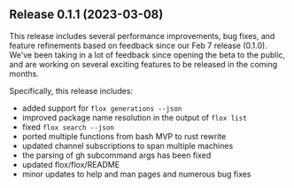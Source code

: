 ## Release 0.1.1 (2023-03-08)

This release includes several performance improvements, bug fixes, and feature refinements based on feedback since our Feb 7 release (0.1.0). We've been taking in a lot of feedback since opening the beta to the public, and are working on several exciting features to be released in the coming months.

Specifically, this release includes:
- added support for `flox generations --json`
- improved package name resolution in the output of `flox list`
- fixed `flox search --json`
- ported multiple functions from bash MVP to rust rewrite
- updated channel subscriptions to span multiple machines
- the parsing of gh subcommand args has been fixed
- updated flox/flox/README
- minor updates to help and man pages and numerous bug fixes
